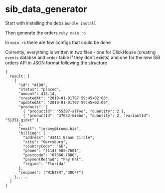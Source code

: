 # sib_data_generator

Start with installing the deps
```bundle install```

Then generate the orders
```ruby main.rb```

In `main.rb` there are few configs that could be done

Currently, everything is written in two files - one for ClickHouse (creating `events` databse and `order` table if they don't exists) and one for the new SiB orders API in JSON format following the structure

```
{
  result: [
    {
      "id": "#100",
      "status": "placed",
      "amount": 413.14,
      "createdAt": "2019-01-01T07:59:45+02:00",
      "updatedAt": "2019-01-01T07:59:45+02:00",
      "products": [
        { "productId": "55397-alfye", "quantity": 2 },
        { "productId": "37632-mieue", "quantity": 2, "variantId": "51351-gidxt" }
      ],
      "email": "jeramy@tromp.biz",
      "billing": { 
        "address": "43411 Braun Circle",
        "city": "Gerrybury",
        "countryCode": "GE",
        "phone": "(114) 585-7601",
        "postcode": "07366-7886",
        "paymentMethod": "Pay Pal",
        "region": "Florida"
      },
      "coupons": ["WINTER","30OFF"]
    },....
  ]
}
```